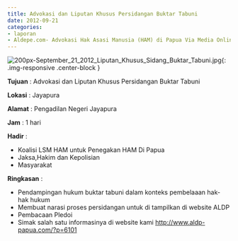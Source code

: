 ```yaml
---
title: Advokasi dan Liputan Khusus Persidangan Buktar Tabuni
date: 2012-09-21
categories:
- laporan
- Aldepe.com- Advokasi Hak Asasi Manusia (HAM) di Papua Via Media Online, Mobile Phone dan Social Media
---
```

![200px-September_21_2012_Liputan_Khusus_Sidang_Buktar_Tabuni.jpg](/uploads/200px-September_21_2012_Liputan_Khusus_Sidang_Buktar_Tabuni.jpg){: .img-responsive .center-block }

**Tujuan** : Advokasi dan Liputan Khusus Persidangan Buktar Tabuni

**Lokasi** : Jayapura

**Alamat** : Pengadilan Negeri Jayapura

**Jam** : 1 hari

**Hadir** : 
* Koalisi LSM HAM untuk Penegakan HAM Di Papua
* Jaksa,Hakim dan Kepolisian
* Masyarakat

**Ringkasan** : 
* Pendampingan hukum buktar tabuni dalam konteks pembelaaan hak-hak hukum
* Membuat narasi proses persidangan untuk di tampilkan di website ALDP
* Pembacaan Pledoi
* Simak salah satu informasinya di website kami http://www.aldp-papua.com/?p=6101
